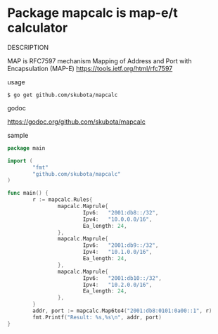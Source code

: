 Package mapcalc is map-e/t calculator
===================

DESCRIPTION

 MAP is RFC7597 mechanism
	Mapping of Address and Port with Encapsulation (MAP-E)
	https://tools.ietf.org/html/rfc7597

usage

	$ go get github.com/skubota/mapcalc

godoc

<https://godoc.org/github.com/skubota/mapcalc>

sample

```go
package main

import (
        "fmt"
        "github.com/skubota/mapcalc"
)

func main() {
        r := mapcalc.Rules{
                mapcalc.Maprule{
                        Ipv6:   "2001:db8::/32",
                        Ipv4:   "10.0.0.0/16",
                        Ea_length: 24,
                },
                mapcalc.Maprule{
                        Ipv6:   "2001:db9::/32",
                        Ipv4:   "10.1.0.0/16",
                        Ea_length: 24,
                },
                mapcalc.Maprule{
                        Ipv6:   "2001:db10::/32",
                        Ipv4:   "10.2.0.0/16",
                        Ea_length: 24,
                },
        }
        addr, port := mapcalc.Map6to4("2001:db8:0101:0a00::1", r)
        fmt.Printf("Result: %s,%s\n", addr, port)
}
```

